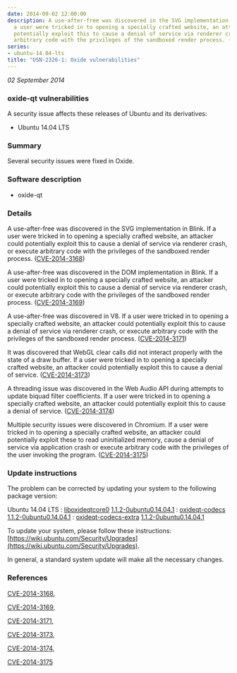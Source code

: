 ```yaml
---
date: 2014-09-02 12:00:00
description: A use-after-free was discovered in the SVG implementation in Blink. If
  a user were tricked in to opening a specially crafted website, an attacker could
  potentially exploit this to cause a denial of service via renderer crash, or execute
  arbitrary code with the privileges of the sandboxed render process. ([CVE-2014-3168](http://people.ubuntu.com/~ubuntu-security/cve/CVE-2014-3168))
series:
- ubuntu-14.04-lts
title: "USN-2326-1: Oxide vulnerabilities"
---
```


*02 September 2014*

### oxide-qt vulnerabilities

A security issue affects these releases of Ubuntu and its derivatives:

* Ubuntu 14.04 LTS

### Summary

Several security issues were fixed in Oxide. 

### Software description

* oxide-qt 

### Details

A use-after-free was discovered in the SVG implementation in Blink. If a user were tricked in to opening a specially crafted website, an attacker could potentially exploit this to cause a denial of service via renderer crash, or execute arbitrary code with the privileges of the sandboxed render process. ([CVE-2014-3168](http://people.ubuntu.com/~ubuntu-security/cve/CVE-2014-3168))

A use-after-free was discovered in the DOM implementation in Blink. If a user were tricked in to opening a specially crafted website, an attacker could potentially exploit this to cause a denial of service via renderer crash, or execute arbitrary code with the privileges of the sandboxed render process. ([CVE-2014-3169](http://people.ubuntu.com/~ubuntu-security/cve/CVE-2014-3169))

A use-after-free was discovered in V8. If a user were tricked in to opening a specially crafted website, an attacker could potentially exploit this to cause a denial of service via renderer crash, or execute arbitrary code with the privileges of the sandboxed render process. ([CVE-2014-3171](http://people.ubuntu.com/~ubuntu-security/cve/CVE-2014-3171))

It was discovered that WebGL clear calls did not interact properly with the state of a draw buffer. If a user were tricked in to opening a specially crafted website, an attacker could potentially exploit this to cause a denial of service. ([CVE-2014-3173](http://people.ubuntu.com/~ubuntu-security/cve/CVE-2014-3173))

A threading issue was discovered in the Web Audio API during attempts to update biquad filter coefficients. If a user were tricked in to opening a specially crafted website, an attacker could potentially exploit this to cause a denial of service. ([CVE-2014-3174](http://people.ubuntu.com/~ubuntu-security/cve/CVE-2014-3174))

Multiple security issues were discovered in Chromium. If a user were tricked in to opening a specially crafted website, an attacker could potentially exploit these to read uninitialized memory, cause a denial of service via application crash or execute arbitrary code with the privileges of the user invoking the program. ([CVE-2014-3175](http://people.ubuntu.com/~ubuntu-security/cve/CVE-2014-3175)) 

### Update instructions

The problem can be corrected by updating your system to the following package version:

Ubuntu 14.04 LTS
 : [liboxideqtcore0](https://launchpad.net/ubuntu/+source/oxide-qt) <span> [1.1.2-0ubuntu0.14.04.1](https://launchpad.net/ubuntu/+source/oxide-qt/1.1.2-0ubuntu0.14.04.1) </span> 
 : [oxideqt-codecs](https://launchpad.net/ubuntu/+source/oxide-qt) <span> [1.1.2-0ubuntu0.14.04.1](https://launchpad.net/ubuntu/+source/oxide-qt/1.1.2-0ubuntu0.14.04.1) </span> 
 : [oxideqt-codecs-extra](https://launchpad.net/ubuntu/+source/oxide-qt) <span> [1.1.2-0ubuntu0.14.04.1](https://launchpad.net/ubuntu/+source/oxide-qt/1.1.2-0ubuntu0.14.04.1) </span> 

To update your system, please follow these instructions: [https://wiki.ubuntu.com/Security/Upgrades](https://wiki.ubuntu.com/Security/Upgrades).

In general, a standard system update will make all the necessary changes. 

### References

 
 [CVE-2014-3168](http://people.ubuntu.com/~ubuntu-security/cve/CVE-2014-3168), 

 [CVE-2014-3169](http://people.ubuntu.com/~ubuntu-security/cve/CVE-2014-3169), 

 [CVE-2014-3171](http://people.ubuntu.com/~ubuntu-security/cve/CVE-2014-3171), 

 [CVE-2014-3173](http://people.ubuntu.com/~ubuntu-security/cve/CVE-2014-3173), 

 [CVE-2014-3174](http://people.ubuntu.com/~ubuntu-security/cve/CVE-2014-3174), 

 [CVE-2014-3175](http://people.ubuntu.com/~ubuntu-security/cve/CVE-2014-3175)